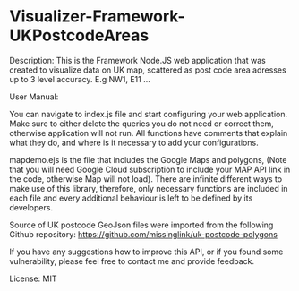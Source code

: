 # Visualizer-Framework-UKPostcodeAreas

Description:
This is the Framework Node.JS web application that was created to visualize data on UK map, scattered as post code area adresses up to 3 level accuracy.
E.g NW1, E11 ... 



User Manual: 

You can navigate to index.js file and start configuring your web application. 
Make sure to either delete the queries you do not need or correct them, otherwise application will not run. 
All functions have comments that explain what they do, and where is it necessary to add your configurations.


mapdemo.ejs is the file that includes the Google Maps and polygons, (Note that you will need Google Cloud subscription to include your MAP API link in the code, 
otherwise Map will not load). 
There are infinite different ways to make use of this library, therefore, only necessary functions are included in each file
and every additional behaviour is left to be defined by its developers. 


Source of UK postcode GeoJson files were imported from the following Github repository: https://github.com/missinglink/uk-postcode-polygons


If you have any suggestions how to improve this API, or if you found some vulnerability,
please feel free to contact me and provide feedback. 


License: MIT

